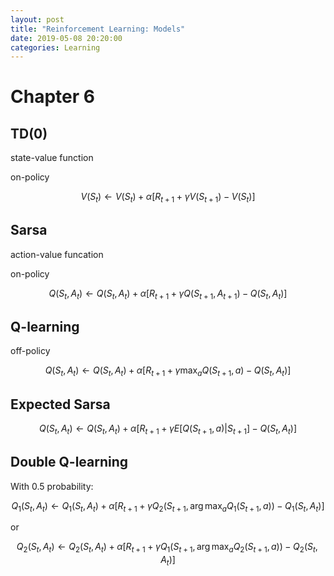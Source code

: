 ```yaml
---
layout: post
title: "Reinforcement Learning: Models"
date: 2019-05-08 20:20:00
categories: Learning
---
```


# Chapter 6

## TD(0)

state-value function

on-policy

$$
V(S_t) \leftarrow V(S_t) + \alpha [R_{t+1} + \gamma V(S_{t+1}) - V(S_t)]
$$

## Sarsa

action-value funcation

on-policy

$$
Q(S_t, A_t) \leftarrow Q(S_t, A_t) + \alpha [R_{t+1} + \gamma Q(S_{t+1}, A_{t+1}) - Q(S_t, A_t)]
$$

## Q-learning

off-policy

$$
Q(S_t, A_t) \leftarrow Q(S_t, A_t) + \alpha [R_{t+1} + \gamma \max_a Q(S_{t+1}, a) - Q(S_t, A_t)]
$$

## Expected Sarsa

$$
Q(S_t, A_t) \leftarrow Q(S_t, A_t) + \alpha [R_{t+1} + \gamma E[Q(S_{t+1}, a) | S_{t+1}] - Q(S_t, A_t)]
$$

## Double Q-learning

With 0.5 probability:

$$
Q_1 (S_t, A_t) \leftarrow Q_1 (S_t, A_t) + \alpha [ R_{t+1} + \gamma Q_2(S_{t+1}, \arg \max_a Q_1(S_{t+1}, a))- Q_1(S_t, A_t)]
$$

or

$$
Q_2 (S_t, A_t) \leftarrow Q_2 (S_t, A_t) + \alpha [ R_{t+1} + \gamma Q_1(S_{t+1}, \arg \max_a Q_2(S_{t+1}, a))- Q_2(S_t, A_t)]
$$

